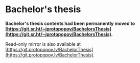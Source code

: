 # Bachelor's thesis

**Bachelor's thesis contents had been permanently moved to [https://git.sr.ht/~jprotopopov/BachelorsThesis](https://git.sr.ht/~jprotopopov/BachelorsThesis).**

Read-only mirror is also available at [https://git.protopopov.lv/BachelorThesis](https://git.protopopov.lv/BachelorThesis).

